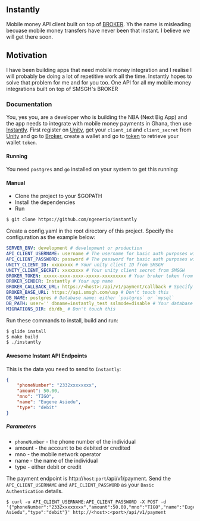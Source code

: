 ## Instantly

Mobile money API client built on top of [BROKER](http://developers.smsgh.com/documentations/unity/broker). Yh the name is misleading becuase mobile money transfers have never been that instant. I believe we will get there soon.

## Motivation

I have been building apps that need mobile money integration and I realise I will probably be doing a lot of repetitive work all the time. Instantly hopes to solve that problem for me and for you too. One API for all my mobile money integrations built on top of SMSGH's BROKER


### Documentation

You, yes you, are a developer who is building the NBA (Next Big App) and the app needs to integrate with mobile money payments in Ghana, then use [Instantly](https://github.com/ngenerio/instantly). First register on [Unity](https://unity.smsgh.com), get your `client_id` and `client_secret` from [Unity](https://unity.smsgh.com/account/api-accounts) and go to [Broker](https://apps.smsgh.com/broker/), create a wallet and go to [token](https://apps.smsgh.com/broker/apitokens) to retrieve your wallet `token`.


#### Running

You need `postgres` and `go` installed on your system to get this running:

#### Manual

- Clone the project to your $GOPATH
- Install the dependencies
- Run

```bash
$ git clone https://github.com/ngenerio/instantly
```

Create a config.yaml in the root directory of this project. Specify the configuration as the example below:

```yaml
SERVER_ENV: development # development or production
API_CLIENT_USERNAME: username # The username for basic auth purposes with instantly api server
API_CLIENT_PASSWORD: password # The password for basic auth purposes with instantly api server
UNITY_CLIENT_ID: xxxxxxxx # Your unity client ID from SMSGH
UNITY_CLIENT_SECRET: xxxxxxxx # Your unity client secret from SMSGH
BROKER_TOKEN: xxxxx-xxxx-xxxx-xxxxx-xxxxxxxxx # Your broker token from broker
BROKER_SENDER: Instantly # Your app name
BROKER_CALLBACK_URL: https://<host>:/api/v1/payment/callback # Specify host as the url this app has been hosted at
BROKER_BASE_URL: https://api.smsgh.com/usp # Don't touch this
DB_NAME: postgres # Database name: either `postgres` or `mysql`
DB_PATH: user='' dbname=instantly_test sslmode=disable # Your database connection url
MIGRATIONS_DIR: db/db_ # Don't touch this
```

Run these commands to install, build and run:

```bash
$ glide install
$ make build
$ ./instantly
```


#### Awesome Instant API Endpoints

This is the data you need to send to `Instantly`:

```json
{
    "phoneNumber": "2332xxxxxxxx",
    "amount": 50.00,
    "mno": "TIGO",
    "name": "Eugene Asiedu",
    "type": "debit"
}
```

##### Parameters
- `phoneNumber` - the phone number of the individual
- amount - the account to be debited or credited
- mno - the mobile network operator
- name - the name of the individual
- type - either debit or credit


The payment endpoint is http://`host`:`port`/api/v1/payment. Send the `API_CLIENT_USERNAME` and `API_CLIENT_PASSWORD` as your `Basic Authentication` details.


```curl
$ curl -u API_CLIENT_USERNAME:API_CLIENT_PASSWORD -X POST -d '{"phoneNumber":"2332xxxxxxxx","amount":50.00,"mno":"TIGO","name":"Eugene Asiedu","type":"debit"}' http://<host>:<port>/api/v1/payment
```


